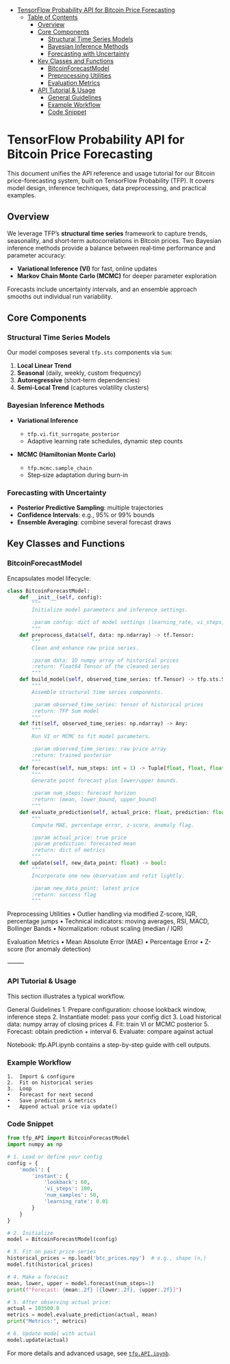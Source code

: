 <!-- toc -->

- [TensorFlow Probability API for Bitcoin Price Forecasting](#tensorflow-probability-api-for-bitcoin-price-forecasting)
  - [Table of Contents](#table-of-contents)
    - [Overview](#overview)
    - [Core Components](#core-components)
      - [Structural Time Series Models](#structural-time-series-models)
      - [Bayesian Inference Methods](#bayesian-inference-methods)
      - [Forecasting with Uncertainty](#forecasting-with-uncertainty)
    - [Key Classes and Functions](#key-classes-and-functions)
      - [BitcoinForecastModel](#bitcoinforecastmodel)
      - [Preprocessing Utilities](#preprocessing-utilities)
      - [Evaluation Metrics](#evaluation-metrics)
    - [API Tutorial & Usage](#api-tutorial--usage)
      - [General Guidelines](#general-guidelines)
      - [Example Workflow](#example-workflow)
      - [Code Snippet](#code-snippet)

<!-- tocstop -->

# TensorFlow Probability API for Bitcoin Price Forecasting

This document unifies the API reference and usage tutorial for our Bitcoin price-forecasting system, built on TensorFlow Probability (TFP). It covers model design, inference techniques, data preprocessing, and practical examples.

## Overview

We leverage TFP’s **structural time series** framework to capture trends, seasonality, and short‐term autocorrelations in Bitcoin prices. Two Bayesian inference methods provide a balance between real‐time performance and parameter accuracy:

- **Variational Inference (VI)** for fast, online updates  
- **Markov Chain Monte Carlo (MCMC)** for deeper parameter exploration  

Forecasts include uncertainty intervals, and an ensemble approach smooths out individual run variability.

## Core Components

### Structural Time Series Models

Our model composes several `tfp.sts` components via `Sum`:

1. **Local Linear Trend**  
2. **Seasonal** (daily, weekly, custom frequency)  
3. **Autoregressive** (short‐term dependencies)  
4. **Semi‐Local Trend** (captures volatility clusters)  

### Bayesian Inference Methods

- **Variational Inference**  
  - `tfp.vi.fit_surrogate_posterior`  
  - Adaptive learning rate schedules, dynamic step counts  

- **MCMC (Hamiltonian Monte Carlo)**  
  - `tfp.mcmc.sample_chain`  
  - Step‐size adaptation during burn-in  

### Forecasting with Uncertainty

- **Posterior Predictive Sampling**: multiple trajectories  
- **Confidence Intervals**: e.g., 95% or 99% bounds  
- **Ensemble Averaging**: combine several forecast draws  

## Key Classes and Functions

### BitcoinForecastModel

Encapsulates model lifecycle:

```python
class BitcoinForecastModel:
    def __init__(self, config):
        """
        Initialize model parameters and inference settings.

        :param config: dict of model settings (learning_rate, vi_steps, num_samples, etc.)
        """
    def preprocess_data(self, data: np.ndarray) -> tf.Tensor:
        """
        Clean and enhance raw price series.

        :param data: 1D numpy array of historical prices
        :return: float64 Tensor of the cleaned series
        """
    def build_model(self, observed_time_series: tf.Tensor) -> tfp.sts.Sum:
        """
        Assemble structural time series components.

        :param observed_time_series: tensor of historical prices
        :return: TFP Sum model
        """
    def fit(self, observed_time_series: np.ndarray) -> Any:
        """
        Run VI or MCMC to fit model parameters.

        :param observed_time_series: raw price array
        :return: trained posterior
        """
    def forecast(self, num_steps: int = 1) -> Tuple[float, float, float]:
        """
        Generate point forecast plus lower/upper bounds.

        :param num_steps: forecast horizon
        :return: (mean, lower_bound, upper_bound)
        """
    def evaluate_prediction(self, actual_price: float, prediction: float) -> dict:
        """
        Compute MAE, percentage error, z-score, anomaly flag.

        :param actual_price: true price
        :param prediction: forecasted mean
        :return: dict of metrics
        """
    def update(self, new_data_point: float) -> bool:
        """
        Incorporate one new observation and refit lightly.

        :param new_data_point: latest price
        :return: success flag
        """

```

Preprocessing Utilities
	•	Outlier handling via modified Z-score, IQR, percentage jumps
	•	Technical indicators: moving averages, RSI, MACD, Bollinger Bands
	•	Normalization: robust scaling (median / IQR)

Evaluation Metrics
	•	Mean Absolute Error (MAE)
	•	Percentage Error
	•	Z-score (for anomaly detection)

⸻

### API Tutorial & Usage

This section illustrates a typical workflow.

General Guidelines
	1.	Prepare configuration: choose lookback window, inference steps
	2.	Instantiate model: pass your config dict
	3.	Load historical data: numpy array of closing prices
	4.	Fit: train VI or MCMC posterior
	5.	Forecast: obtain prediction + interval
	6.	Evaluate: compare against actual

Notebook: tfp.API.ipynb contains a step-by-step guide with cell outputs.

### Example Workflow
	1.	Import & configure
	2.	Fit on historical series
	3.	Loop
	•	Forecast for next second
	•	Save prediction & metrics
	•	Append actual price via update()

### Code Snippet

```python
from tfp_API import BitcoinForecastModel
import numpy as np

# 1. Load or define your config
config = {
    'model': {
        'instant': {
            'lookback': 60,
            'vi_steps': 100,
            'num_samples': 50,
            'learning_rate': 0.01
        }
    }
}

# 2. Initialize
model = BitcoinForecastModel(config)

# 3. Fit on past price series
historical_prices = np.load('btc_prices.npy')  # e.g., shape (n,)
model.fit(historical_prices)

# 4. Make a forecast
mean, lower, upper = model.forecast(num_steps=1)
print(f"Forecast: {mean:.2f} [{lower:.2f}, {upper:.2f}]")

# 5. After observing actual price:
actual = 103500.0
metrics = model.evaluate_prediction(actual, mean)
print("Metrics:", metrics)

# 6. Update model with actual
model.update(actual)
```

For more details and advanced usage, see [`tfp.API.ipynb`](./tfp.API.ipynb). 